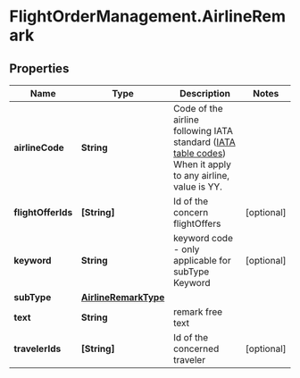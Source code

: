 # FlightOrderManagement.AirlineRemark

## Properties

Name | Type | Description | Notes
------------ | ------------- | ------------- | -------------
**airlineCode** | **String** | Code of the airline following IATA standard ([IATA table codes](http://www.iata.org/publications/Pages/code-search.aspx))  When it apply to any airline, value is YY.  | 
**flightOfferIds** | **[String]** | Id of the concern flightOffers | [optional] 
**keyword** | **String** | keyword code - only applicable for subType Keyword | [optional] 
**subType** | [**AirlineRemarkType**](AirlineRemarkType.md) |  | 
**text** | **String** | remark free text | 
**travelerIds** | **[String]** | Id of the concerned traveler | [optional] 


